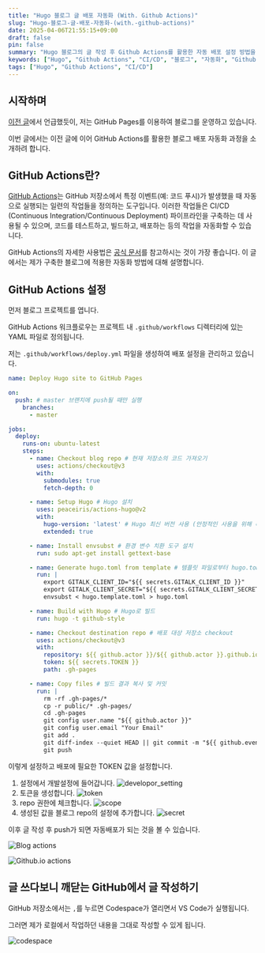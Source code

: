 ```yaml
---
title: "Hugo 블로그 글 배포 자동화 (With. Github Actions)"
slug: "Hugo-블로그-글-배포-자동화-(with.-github-actions)"
date: 2025-04-06T21:55:15+09:00
draft: false
pin: false
summary: "Hugo 블로그의 글 작성 후 Github Actions를 활용한 자동 배포 설정 방법을 알아봅니다."
keywords: ["Hugo", "Github Actions", "CI/CD", "블로그", "자동화", "Github Pages"]
tags: ["Hugo", "Github Actions", "CI/CD"]
---
```


## 시작하며

[이전 글](https://joungsik.github.io/post/%EB%B9%84%EC%9A%A9-0%EC%9B%90-hugo%EC%99%80-github-pages%EB%A1%9C-%EB%A7%8C%EB%93%9C%EB%8A%94-%EB%82%98%EB%A7%8C%EC%9D%98-%EA%B0%9C%EB%B0%9C-%EB%B8%94%EB%A1%9C%EA%B7%B8/)에서 언급했듯이, 저는 GitHub Pages를 이용하여 블로그를 운영하고 있습니다.

이번 글에서는 이전 글에 이어 GitHub Actions를 활용한 블로그 배포 자동화 과정을 소개하려 합니다.

## GitHub Actions란?

[GitHub Actions](https://github.com/features/actions)는 GitHub 저장소에서 특정 이벤트(예: 코드 푸시)가 발생했을 때 자동으로 실행되는 일련의 작업들을 정의하는 도구입니다. 이러한 작업들은 CI/CD (Continuous Integration/Continuous Deployment) 파이프라인을 구축하는 데 사용될 수 있으며, 코드를 테스트하고, 빌드하고, 배포하는 등의 작업을 자동화할 수 있습니다.

GitHub Actions의 자세한 사용법은 [공식 문서](https://docs.github.com/ko/actions)를 참고하시는 것이 가장 좋습니다. 이 글에서는 제가 구축한 블로그에 적용한 자동화 방법에 대해 설명합니다.

## GitHub Actions 설정

먼저 블로그 프로젝트를 엽니다.

GitHub Actions 워크플로우는 프로젝트 내 `.github/workflows` 디렉터리에 있는 YAML 파일로 정의됩니다.

저는 `.github/workflows/deploy.yml` 파일을 생성하여 배포 설정을 관리하고 있습니다.

```yaml
name: Deploy Hugo site to GitHub Pages

on:
  push: # master 브랜치에 push될 때만 실행
    branches:
      - master

jobs:
  deploy:
    runs-on: ubuntu-latest
    steps:
      - name: Checkout blog repo # 현재 저장소의 코드 가져오기
        uses: actions/checkout@v3
        with:
          submodules: true
          fetch-depth: 0

      - name: Setup Hugo # Hugo 설치
        uses: peaceiris/actions-hugo@v2
        with:
          hugo-version: 'latest' # Hugo 최신 버전 사용 (안정적인 사용을 위해 특정 버전으로 지정하는 것을 권장)
          extended: true

      - name: Install envsubst # 환경 변수 치환 도구 설치
        run: sudo apt-get install gettext-base

      - name: Generate hugo.toml from template # 템플릿 파일로부터 hugo.toml 생성
        run: |
          export GITALK_CLIENT_ID="${{ secrets.GITALK_CLIENT_ID }}"
          export GITALK_CLIENT_SECRET="${{ secrets.GITALK_CLIENT_SECRET }}"
          envsubst < hugo.template.toml > hugo.toml

      - name: Build with Hugo # Hugo로 빌드
        run: hugo -t github-style

      - name: Checkout destination repo # 배포 대상 저장소 checkout
        uses: actions/checkout@v3
        with:
          repository: ${{ github.actor }}/${{ github.actor }}.github.io
          token: ${{ secrets.TOKEN }}
          path: .gh-pages

      - name: Copy files # 빌드 결과 복사 및 커밋
        run: |
          rm -rf .gh-pages/*
          cp -r public/* .gh-pages/
          cd .gh-pages
          git config user.name "${{ github.actor }}"
          git config user.email "Your Email"
          git add .
          git diff-index --quiet HEAD || git commit -m "${{ github.event.head_commit.message }}"
          git push
```

이렇게 설정하고 배포에 필요한 TOKEN 값을 설정합니다.

1. 설정에서 개발설정에 들어갑니다.
![developor_setting](developor_setting.png)
2. 토큰을 생성합니다.
![token](token.png)
3. repo 권한에 체크합니다.
![scope](scope.png)
4. 생성된 값을 블로그 repo의 설정에 추가합니다.
![secret](secret.png)

이후 글 작성 후 push가 되면 자동배포가 되는 것을 볼 수 있습니다.

![Blog actions](actions_blog.png)

![Github.io actions](actions_github_io.png)

## 글 쓰다보니 깨닫는 GitHub에서 글 작성하기

GitHub 저장소에서는 `,`를 누르면 Codespace가 열리면서 VS Code가 실행됩니다.

그러면 제가 로컬에서 작업하던 내용을 그대로 작성할 수 있게 됩니다.

![codespace](codespace.png)
